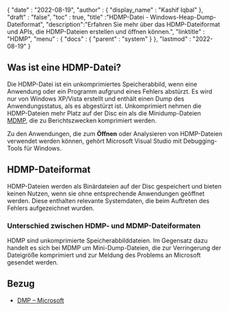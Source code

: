 {
  "date" : "2022-08-19",
  "author" : {
    "display_name" : "Kashif Iqbal"
},
  "draft" : "false",
  "toc" : true,
  "title" :"HDMP-Datei - Windows-Heap-Dump-Dateiformat",
  "description":"Erfahren Sie mehr über das HDMP-Dateiformat und APIs, die HDMP-Dateien erstellen und öffnen können.",
  "linktitle" : "HDMP",
  "menu" : {
    "docs" : {
      "parent" : "system"
}
},
  "lastmod" : "2022-08-19"
}

## Was ist eine HDMP-Datei?

Die HDMP-Datei ist ein unkomprimiertes Speicherabbild, wenn eine Anwendung oder ein Programm aufgrund eines Fehlers abstürzt. Es wird nur von Windows XP/Vista erstellt und enthält einen Dump des Anwendungsstatus, als es abgestürzt ist. Unkomprimiert nehmen die HDMP-Dateien mehr Platz auf der Disc ein als die Minidump-Dateien [MDMP](/de/system/mdmp/), die zu Berichtszwecken komprimiert werden.

Zu den Anwendungen, die zum **Öffnen** oder Analysieren von HDMP-Dateien verwendet werden können, gehört Microsoft Visual Studio mit Debugging-Tools für Windows.

## HDMP-Dateiformat

HDMP-Dateien werden als Binärdateien auf der Disc gespeichert und bieten keinen Nutzen, wenn sie ohne entsprechende Anwendungen geöffnet werden. Diese enthalten relevante Systemdaten, die beim Auftreten des Fehlers aufgezeichnet wurden.

### Unterschied zwischen HDMP- und MDMP-Dateiformaten

HDMP sind unkomprimierte Speicherabbilddateien. Im Gegensatz dazu handelt es sich bei MDMP um Mini-Dump-Dateien, die zur Verringerung der Dateigröße komprimiert und zur Meldung des Problems an Microsoft gesendet werden.

## Bezug ##

* [DMP – Microsoft](https://learn.microsoft.com/en-us/troubleshoot/windows-client/performance/read-small-memory-dump-file)

